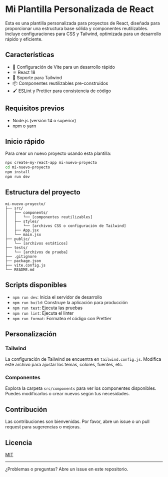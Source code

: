 # Mi Plantilla Personalizada de React

Esta es una plantilla personalizada para proyectos de React, diseñada para proporcionar una estructura base sólida y componentes reutilizables. Incluye configuraciones para CSS y Tailwind, optimizada para un desarrollo rápido y eficiente.

## Características

- 🚀 Configuración de Vite para un desarrollo rápido
- ⚛️ React 18
- 🎨 Soporte para Tailwind
- 📦 Componentes reutilizables pre-construidos
- 🖌️ ESLint y Prettier para consistencia de código

## Requisitos previos

- Node.js (versión 14 o superior)
- npm o yarn

## Inicio rápido

Para crear un nuevo proyecto usando esta plantilla:

```bash
npx create-my-react-app mi-nuevo-proyecto
cd mi-nuevo-proyecto
npm install
npm run dev
```

## Estructura del proyecto

```
mi-nuevo-proyecto/
├── src/
│   ├── components/
│   │   └── [componentes reutilizables]
│   ├── styles/
│   │   └── [archivos CSS o configuración de Tailwind]
│   ├── App.jsx
│   └── main.jsx
├── public/
│   └── [archivos estáticos]
├── tests/
│   └── [archivos de prueba]
├── .gitignore
├── package.json
├── vite.config.js
└── README.md
```

## Scripts disponibles

- `npm run dev`: Inicia el servidor de desarrollo
- `npm run build`: Construye la aplicación para producción
- `npm run test`: Ejecuta las pruebas
- `npm run lint`: Ejecuta el linter
- `npm run format`: Formatea el código con Prettier

## Personalización

### Tailwind

La configuración de Tailwind se encuentra en `tailwind.config.js`. Modifica este archivo para ajustar los temas, colores, fuentes, etc.

### Componentes

Explora la carpeta `src/components` para ver los componentes disponibles. Puedes modificarlos o crear nuevos según tus necesidades.

## Contribución

Las contribuciones son bienvenidas. Por favor, abre un issue o un pull request para sugerencias o mejoras.

## Licencia

[MIT](https://choosealicense.com/licenses/mit/)

---

¿Problemas o preguntas? Abre un issue en este repositorio.
